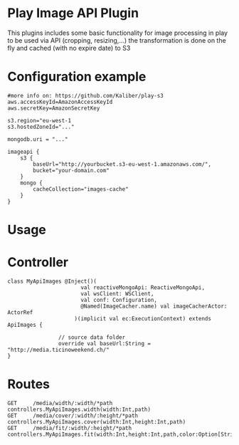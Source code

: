 Play Image API Plugin
=================================

This plugins includes some basic functionality for image processing in play to be used via API (cropping, resizing,...) the transformation is done on the fly and cached (with no expire date) to S3

Configuration example
===========

```
#more info on: https://github.com/Kaliber/play-s3
aws.accessKeyId=AmazonAccessKeyId
aws.secretKey=AmazonSecretKey

s3.region="eu-west-1
s3.hostedZoneId="..."

mongodb.uri = "..."

imageapi {
    s3 {
        baseUrl="http://yourbucket.s3-eu-west-1.amazonaws.com/",
        bucket="your-domain.com"
    }
    mongo {
        cacheCollection="images-cache"
    }
}
```


Usage
===========

Controller
===

```
class MyApiImages @Inject()(
                       val reactiveMongoApi: ReactiveMongoApi,
                       val wsClient: WSClient,
                       val conf: Configuration,
                       @Named(ImageCacher.name) val imageCacherActor: ActorRef
                     )(implicit val ec:ExecutionContext) extends ApiImages {

                // source data folder
                override val baseUrl:String = "http://media.ticinoweekend.ch/"
}
```

Routes
===
```
GET		/media/width/:width/*path			        controllers.MyApiImages.width(width:Int,path)
GET		/media/cover/:width/:height/*path			controllers.MyApiImages.cover(width:Int,height:Int,path)
GET		/media/fit/:width/:height/*path			    controllers.MyApiImages.fit(width:Int,height:Int,path,color:Option[String])
```
